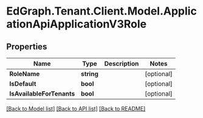 # EdGraph.Tenant.Client.Model.ApplicationApiApplicationV3Role

## Properties

Name | Type | Description | Notes
------------ | ------------- | ------------- | -------------
**RoleName** | **string** |  | [optional] 
**IsDefault** | **bool** |  | [optional] 
**IsAvailableForTenants** | **bool** |  | [optional] 

[[Back to Model list]](../README.md#documentation-for-models) [[Back to API list]](../README.md#documentation-for-api-endpoints) [[Back to README]](../README.md)

